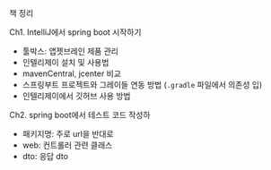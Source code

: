 책 정리


Ch1. IntelliJ에서 spring boot 시작하기
- 툴박스: 앱젯브레인 제품 관리
- 인텔리제이 설치 및 사용법
- mavenCentral, jcenter 비교
- 스프링부트 프로젝트와 그레이들 연동 방법 (`.gradle` 파일에서 의존성 입)
- 인텔리제이에서 깃허브 사용 방법

Ch2. spring boot에서 테스트 코드 작성하
- 패키지명: 주로 url을 반대로
- web: 컨트롤러 관련 클래스
- dto: 응답 dto
 